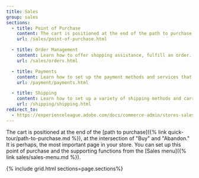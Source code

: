 ```yaml
---
title: Sales
group: sales
sections:
  - title: Point of Purchase
    content: The cart is positioned at the end of the path to purchase, at the intersection of "Buy" and "Abandon". It is perhaps, the most important page in the store. Learn how to configure the shopping cart and offer assistance to your customers.
    url: /sales/point-of-purchase.html

  - title: Order Management
    content: Learn how to offer shopping assistance, fulfill an order. and manage returns.
    url: /sales/orders.html

  - title: Payments
    content: Learn how to set up the payment methods and services that you want to offer your customers.
    url: /payment/payments.html

  - title: Shipping
    content: Learn how to set up a variety of shipping methods and carriers, and print shipping labels.
    url: /shipping/shipping.html
redirect_to:
  - https://experienceleague.adobe.com/docs/commerce-admin/stores-sales/introduction.html
---
```


The cart is positioned at the end of the [path to purchase]({% link quick-tour/path-to-purchase.md %}), at the intersection of "Buy" and "Abandon." It is perhaps, the most important page in your store. You can set up this point of purchase and the supporting functions from the [Sales menu]({% link sales/sales-menu.md %}).

{% include grid.html sections=page.sections%}
